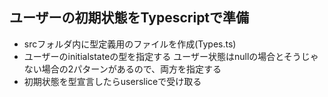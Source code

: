 ## ユーザーの初期状態をTypescriptで準備
- srcフォルダ内に型定義用のファイルを作成(Types.ts)
- ユーザーのinitialstateの型を指定する
    ユーザー状態はnullの場合とそうじゃない場合の2パターンがあるので、両方を指定する
- 初期状態を型宣言したらusersliceで受け取る